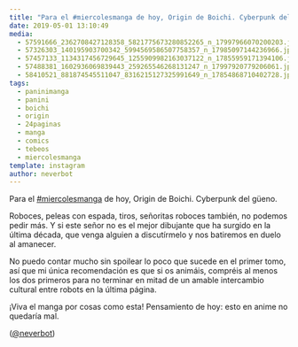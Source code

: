 ```yaml
---
title: "Para el #miercolesmanga de hoy, Origin de Boichi. Cyberpunk del güeno"
date: 2019-05-01 13:10:49
media: 
  - 57591666_2362708427128358_5821775673280852265_n_17997966070200203.jpg
  - 57326303_140195903700342_5994569586507758357_n_17985097144236966.jpg
  - 57457133_1134317456729645_1255909982163037122_n_17855959171394106.jpg
  - 57488381_1602936069839443_259265546268131247_n_17997920779206061.jpg
  - 58410521_881874545511047_8316215127325991649_n_17854868710402728.jpg
tags: 
  - paninimanga
  - panini
  - boichi
  - origin
  - 24paginas
  - manga
  - comics
  - tebeos
  - miercolesmanga
template: instagram
author: neverbot
---
```


Para el [#miercolesmanga](/tags/miercolesmanga) de hoy, Origin de Boichi. Cyberpunk del güeno.


Roboces, peleas con espada, tiros, señoritas roboces también, no podemos pedir más. Y si este señor no es el mejor dibujante que ha surgido en la última década, que venga alguien a discutírmelo y nos batiremos en duelo al amanecer.


No puedo contar mucho sin spoilear lo poco que sucede en el primer tomo, así que mi única recomendación es que si os animáis, compréis al menos los dos primeros para no terminar en mitad de un amable intercambio cultural entre robots en la última página.


¡Viva el manga por cosas como esta! Pensamiento de hoy: esto en anime no quedaría mal.


([@neverbot](https://instagram.com/neverbot))



